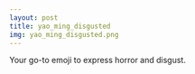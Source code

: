 ```yaml
---
layout: post
title: yao_ming_disgusted
img: yao_ming_disgusted.png 
---
```

Your go-to emoji to express horror and disgust.

